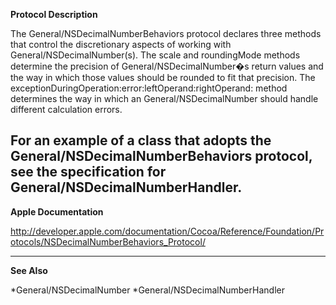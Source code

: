 **Protocol Description**

The General/NSDecimalNumberBehaviors protocol declares three methods that control the discretionary aspects of working with General/NSDecimalNumber(s). The     scale and     roundingMode methods determine the precision of General/NSDecimalNumber�s return values and the way in which those values should be rounded to fit that precision. The     exceptionDuringOperation:error:leftOperand:rightOperand: method determines the way in which an General/NSDecimalNumber should handle different calculation errors.


For an example of a class that adopts the General/NSDecimalNumberBehaviors protocol, see the specification for General/NSDecimalNumberHandler.
 ----
**Apple Documentation**

http://developer.apple.com/documentation/Cocoa/Reference/Foundation/Protocols/NSDecimalNumberBehaviors_Protocol/

----
**See Also**

*General/NSDecimalNumber
*General/NSDecimalNumberHandler